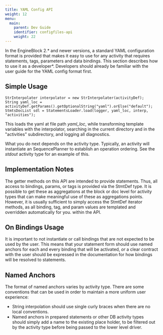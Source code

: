 ```yaml
---
title: YAML Config API
weight: 12
menu:
  main:
    parent: Dev Guide
    identifier: configfiles-api
    weight: 22
---
```


In the EngineBlock 2.* and newer versions, a standard YAML configuration format
is provided that makes it easy to use for any activity that requires statements,
tags, parameters and data bindings.  This section describes how to use it as a
developer*. Developers should already be familiar with the user guide for the
YAML config format first.

## Simple Usage

    StrInterpolater interpolator = new StrInterpolater(activityDef);
    String yaml_loc = activityDef.getParams().getOptionalString("yaml").orElse("default");
    StmtsDocList sdl = StatementsLoader.load(logger, yaml_loc, interp, "activities");

This loads the yaml at file path *yaml_loc*, while transforming template variables
with the interpolator, searching in the current directory and in the "activities"
subdirectory, and logging all diagnostics.

What you do next depends on the activity type. Typically, an activity will instantiate
an SequencePlanner to establish an operation ordering. See the *stdout* activity type
for an example of this.

## Implementation Notes

The getter methods on this API are intended to provide statements. Thus, all
access to bindings, params, or tags is provided via the StmtDef type.
It is possible to get these as aggregations at the block or doc level for activity
types that can make meaningful use of these as aggregations points. However,
it is usually sufficient to simply access the StmtDef iterator methods, as all
binding, tag, and param values are templated and overridden automatically for you.
within the API.

## On Bindings Usage

It is important to not instantiate or call bindings that are not expected to be
used by the user. This means that your statement form should use named anchors
for each and every binding that will be activated, *or* a clear contract with
the user should be expressed in the documentation for how bindings will be
resolved to statements.

## Named Anchors

The format of named anchors varies by activity type. There are some conventions
that can be used in order to maintain a more uniform user experience:

- String interpolation should use single curly braces when there are no local
  conventions.
- Named anchors in prepared statements or other DB activity types should simply
  add a name to the existing place holder, to be filtered out by the activity type
  before being passed to the lower level driver.
